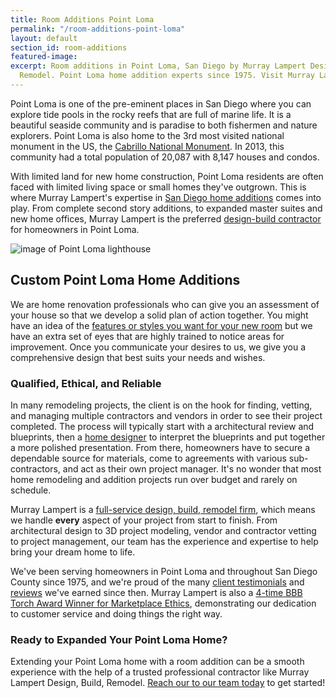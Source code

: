 ```yaml
---
title: Room Additions Point Loma
permalink: "/room-additions-point-loma"
layout: default
section_id: room-additions
featured-image:
excerpt: Room additions in Point Loma, San Diego by Murray Lampert Design, Build,
  Remodel. Point Loma home addition experts since 1975. Visit Murray Lampert today!
---
```


Point Loma is one of the pre-eminent places in San Diego where you can explore tide pools in the rocky reefs that are full of marine life. It is a beautiful seaside community and is paradise to both fishermen and nature explorers. Point Loma is also home to the 3rd most visited national monument in the US, the [Cabrillo National Monument](https://www.nps.gov/cabr/index.htm). In 2013, this community had a total population of 20,087 with 8,147 houses and condos.

With limited land for new home construction, Point Loma residents are often faced with limited living space or small homes they've outgrown. This is where Murray Lampert's expertise in [San Diego home additions](/san-diego-room-additions) comes into play. From complete second story additions, to expanded master suites and new home offices, Murray Lampert is the preferred [design-build contractor](/san-diego-design-build-contractors) for homeowners in Point Loma.

![image of Point Loma lighthouse](http://static.panoramio.com/photos/large/44667835.jpg "Point Loma, San Diego")

## Custom Point Loma Home Additions

We are home renovation professionals who can give you an assessment of your house so that we develop a solid plan of action together. You might have an idea of the <a href="http://murraylampert.com/san-diego-home-design-services/">features or styles you want for your new room</a> but we have an extra set of eyes that are highly trained to notice areas for improvement. Once you communicate your desires to us, we give you a comprehensive design that best suits your needs and wishes.

### Qualified, Ethical, and Reliable

In many remodeling projects, the client is on the hook for finding, vetting, and managing multiple contractors and vendors in order to see their project completed. The process will typically start with a architectural review and blueprints, then a [home designer](/san-diego-home-design-services) to interpret the blueprints and put together a more polished presentation. From there, homeowners have to secure a dependable source for materials, come to agreements with various sub-contractors, and act as their own project manager. It's no wonder that most home remodeling and addition projects run over budget and rarely on schedule.

Murray Lampert is a [full-service design, build, remodel firm](/about-murray-lampert-design-build-remodel), which means we handle **every** aspect of your project from start to finish. From architectural design to 3D project modeling, vendor and contractor vetting to project management, our team has the experience and expertise to help bring your dream home to life.

We've been serving homeowners in Point Loma and throughout San Diego County since 1975, and we're proud of the many [client testimonials](/testimonials) and [reviews](/reviews) we've earned since then. Murray Lampert is also a [4-time BBB Torch Award Winner for Marketplace Ethics](/another-better-business-bureau-torch-award), demonstrating our dedication to customer service and doing things the right way.

### Ready to Expanded Your Point Loma Home?

Extending your Point Loma home with a room addition can be a smooth experience with the help of a trusted professional contractor like Murray Lampert Design, Build, Remodel. [Reach our to our team today](#quick-contact) to get started!
